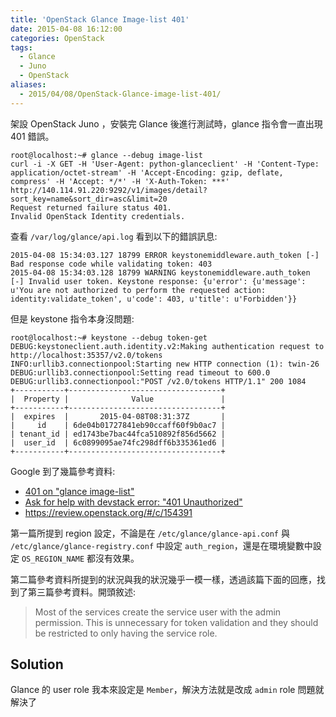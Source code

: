 ```yaml
---
title: 'OpenStack Glance Image-list 401'
date: 2015-04-08 16:12:00
categories: OpenStack
tags:
  - Glance
  - Juno
  - OpenStack
aliases:
  - 2015/04/08/OpenStack-Glance-image-list-401/
---
```


架設 OpenStack Juno ，安裝完 Glance 後進行測試時，glance 指令會一直出現 401 錯誤。

```
root@localhost:~# glance --debug image-list
curl -i -X GET -H 'User-Agent: python-glanceclient' -H 'Content-Type: application/octet-stream' -H 'Accept-Encoding: gzip, deflate, compress' -H 'Accept: */*' -H 'X-Auth-Token: ***' http://140.114.91.220:9292/v1/images/detail?sort_key=name&sort_dir=asc&limit=20
Request returned failure status 401.
Invalid OpenStack Identity credentials.
```

<!-- more -->

查看 `/var/log/glance/api.log` 看到以下的錯誤訊息:

```
2015-04-08 15:34:03.127 18799 ERROR keystonemiddleware.auth_token [-] Bad response code while validating token: 403
2015-04-08 15:34:03.128 18799 WARNING keystonemiddleware.auth_token [-] Invalid user token. Keystone response: {u'error': {u'message': u'You are not authorized to perform the requested action: identity:validate_token', u'code': 403, u'title': u'Forbidden'}}
```

但是 keystone 指令本身沒問題:

```
root@localhost:~# keystone --debug token-get
DEBUG:keystoneclient.auth.identity.v2:Making authentication request to http://localhost:35357/v2.0/tokens
INFO:urllib3.connectionpool:Starting new HTTP connection (1): twin-26
DEBUG:urllib3.connectionpool:Setting read timeout to 600.0
DEBUG:urllib3.connectionpool:"POST /v2.0/tokens HTTP/1.1" 200 1084
+-----------+----------------------------------+
|  Property |              Value               |
+-----------+----------------------------------+
|  expires  |       2015-04-08T08:31:37Z       |
|     id    | 6de04b01727841eb90ccaff60f9b0ac7 |
| tenant_id | ed1743be7bac44fca510892f856d5662 |
|  user_id  | 6c0899095ae74fc298dff6b335361ed6 |
+-----------+----------------------------------+
```

Google 到了幾篇參考資料:

- [401 on "glance image-list"](https://ask.openstack.org/en/question/1325/401-on-glance-image-list/)
- [Ask for help with devstack error: "401	Unauthorized"](http://lists.openstack.org/pipermail/openstack-dev/2015-February/056949.html)
- https://review.openstack.org/#/c/154391

第一篇所提到 region 設定，不論是在 `/etc/glance/glance-api.conf` 與 `/etc/glance/glance-registry.conf` 中設定 `auth_region`，還是在環境變數中設定 `OS_REGION_NAME` 都沒有效果。

第二篇參考資料所提到的狀況與我的狀況幾乎一模一樣，透過該篇下面的回應，找到了第三篇參考資料。開頭敘述:

> Most of the services create the service user with the admin permission.
> This is unnecessary for token validation and they should be restricted
> to only having the service role.

## Solution

Glance 的 user role 我本來設定是 `Member`，解決方法就是改成 `admin` role 問題就解決了
